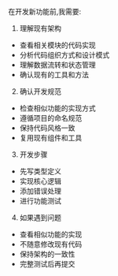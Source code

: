 在开发新功能前,我需要:

1. 理解现有架构
- 查看相关模块的代码实现
- 分析代码组织方式和设计模式
- 理解数据流转和状态管理
- 确认现有的工具和方法

2. 确认开发规范
- 检查相似功能的实现方式
- 遵循项目的命名规范
- 保持代码风格一致
- 复用现有组件和工具

3. 开发步骤
- 先写类型定义
- 实现核心逻辑
- 添加错误处理
- 进行功能测试

4. 如果遇到问题
- 查看相似功能的实现
- 不随意修改现有代码
- 保持架构的一致性
- 完整测试后再提交